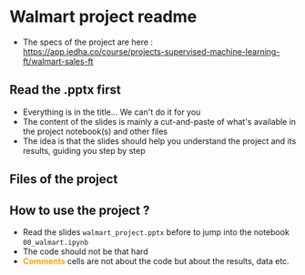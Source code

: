 # Walmart project readme
* The specs of the project are here : https://app.jedha.co/course/projects-supervised-machine-learning-ft/walmart-sales-ft


## Read the .pptx first
* Everything is in the title... We can't do it for you
* The content of the slides is mainly a cut-and-paste of what's available in the project notebook(s) and other files
* The idea is that the slides should help you understand the project and its results, guiding you step by step

## Files of the project 

## How to use the project ?


* Read the slides ``walmart_project.pptx`` before to jump into the notebook ``00_walmart.ipynb``
* The code should not be that hard
* <span style="color:orange"><b>Comments </b></span> cells are not about the code but about the results, data etc.
